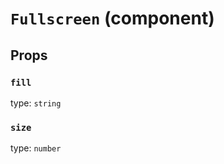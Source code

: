 `Fullscreen` (component)
========================



Props
-----

### `fill`

type: `string`


### `size`

type: `number`

